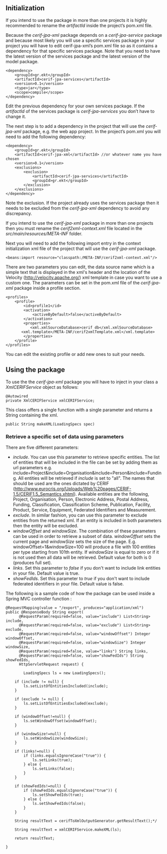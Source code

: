 ## Initialization ##

If you intend to use the package in more than one projects it is highly recommended to rename the _artifactId_ inside the project’s pom.xml file.

Because the _cerif-jpa-xml_ package depends on a _cerif-jpa-service_ package and because most likely you will use a specific services package in your project you will have to edit cerif-jpa-xml’s pom.xml file so as it contains a dependency for that specific services package. Note that you need to have the latest version of the services package and the latest version of the model package.

```
<dependency>
    <groupId>gr.ekt</groupId>
    <artifactId>cerif-jpa-services</artifactId>
    <version>0.1</version>
    <type>jar</type>
    <scope>compile</scope>
</dependency>
```

Edit the previous dependency for your own services package. If the _artifactId_ of the services package is _cerif-jpa-services_ you don’t have to change it.

The next step is to add a dependency in the project that will use the _cerif-jpa-xml_ package, e.g. the web app project. In the project’s pom.xml you will need to add the following dependency:

```
<dependency>
    <groupId>gr.ekt</groupId>
    <artifactId>cerif-jpa-xml</artifactId> //or whatever name you have chosen
    <version>0.1</version>
    <exclusions>
        <exclusion>
            <artifactId>cerif-jpa-services</artifactId>
            <groupId>gr.ekt</groupId>
        </exclusion>
    </exclusions>
</dependency> 
```

Note the exclusion. If the project already uses the services package then it needs to be excluded from the _cerif-jpa-xml_ dependency to avoid any discrepancy.

If you intend to use the _cerif-jpa-xml_ package in more than one projects then you must rename the _cerif2xml-context.xml_ file located in the _src/main/resources/META-INF_ folder.

Next you will need to add the following import entry in the context initialization xml file of the project that will use the _cerif-jpa-xml_ package.

```
<beans:import resource="classpath:/META-INF/cerif2xml-context.xml"/>
```

There are two parameters you can edit, the data source name which is a simple text that is displayed in the xml's header and the location of the Velocity (http://velocity.apache.org/) xml template in case you want to use a custom one. The parameters can be set in the pom.xml file of the _cerif-jpa-xml_ package inside a profile section.

```
<profiles>
    <profile>
        <id>profile1</id>
        <activation>
            <activeByDefault>false</activeByDefault>
        </activation>
        <properties>
           <xml.xmlSourceDatabase>cerif db</xml.xmlSourceDatabase>
	   <xml.template>/META-INF/cerif2xmlTemplate.xml</xml.template>
        </properties>
    </profile>   
</profiles>
```


You can edit the existing profile or add new ones to suit your needs.



## Using the package ##

To use the the _cerif-jpa-xml_ package you will have to inject in your class a _XmlCERIFService_ object as follows:

```
@Autowired
private XmlCERIFService xmlCERIFService;
```

This class offers a single function with a single parameter and returns a String containing the xml.

```
public String makeXML(LoadingSpecs spec)
```



### Retrieve a specific set of data using parameters ###

There are five different parameters:
  * _include_. You can use this parameter to retrieve specific entities. The list of entities that will be included in the file can be set by adding them as url parameters e.g. include=Project&include=Organisation&include=Person&include=Funding. All entities will be retrieved if _include_ is set to "all". The names that should be used are the ones dictated by CERIF (http://www.eurocris.org/Uploads/Web%20pages/CERIF-1.5/CERIF1.5_Semantics.xhtml). Available entities are the following, Project, Organisation, Person, Electronic Address, Postal Address, Funding, Classification, Classification Scheme, Publication, Facility, Product, Service, Equipment, Federated Identifiers and Measurement.
  * _exclude_. In similar fashion, you can use this parameter to exclude entities from the returned xml. If an entity is included in both parameters then the entity will be excluded.
  * _windowOffset_ and _windowSize_. The combination of these parameters can be used in order to retrieve a subset of data. _windowOffset_ sets the current page and _windowSize_ sets the size of the page. E.g. windowOffset=1&windowSize=100 will produce a file with 100 entities per type starting from 101th entity. If _windowSize_ is equal to zero or if it is not used then all data will be retrieved. Default value for both is 0 (produces full set).
  * _links_. Set this parameter to _false_ if you don't want to include link entities in your file. Default value is true.
  * _showFedIds_. Set this parameter to _true_ if you don't want to include federated identifiers in your file. Default value is false.


The following is a sample code of how the package can be used inside a Spring MVC controller function :

```
@RequestMapping(value = "/export", produces="application/xml")
public @ResponseBody String export(
      @RequestParam(required=false, value="include") List<String> include,
      @RequestParam(required=false, value="exclude") List<String> exclude,
      @RequestParam(required=false, value="windowOffset") Integer windowOffset,
      @RequestParam(required=false, value="windowSize") Integer windowSize,
      @RequestParam(required=false, value="links") String links,
      @RequestParam(required=false, value="showFedIds") String showFedIds,
      HttpServletRequest request) {
		
    	LoadingSpecs ls = new LoadingSpecs();
		
	if (include != null) {
		ls.setListOfEntitiesIncluded(include);
	} 
		
	if (exclude != null) {
		ls.setListOfEntitiesExcluded(exclude);
	} 
		
	if (windowOffset!=null) {
		ls.setWindowOffset(windowOffset);
	} 
		
	if (windowSize!=null) {
		ls.setWindowSize(windowSize);
	} 
		
	if (links!=null) {
		if (links.equalsIgnoreCase("true")) {
			ls.setLinks(true);
		} else {
			ls.setLinks(false);
		}
	} 
	
	if (showFedIds!=null) {
		if (showFedIds.equalsIgnoreCase("true")) {
			ls.setShowFedIds(true);
		} else {
			ls.setShowFedIds(false);
		}
	} 

	String resultText = cerifToXmlOutputGenerator.getResultText();*/
	
	String resultText = xmlCERIFService.makeXML(ls);
	
	return resultText;
		
}
```